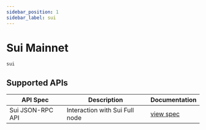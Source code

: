 ```yaml
---
sidebar_position: 1
sidebar_label: sui
---
```


# Sui Mainnet

`sui`

## Supported APIs

| API Spec         | Description                    | Documentation                                |
| ---------------- | ------------------------------ | -------------------------------------------- |
| Sui JSON-RPC API | Interaction with Sui Full node | [view spec](https://docs.sui.io/sui-api-ref) |

